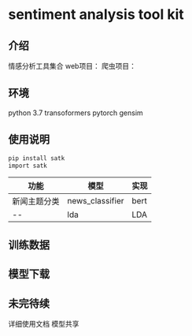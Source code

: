 # sentiment analysis tool kit

## 介绍

情感分析工具集合
web项目：
爬虫项目：

## 环境

python 3.7
transoformers
pytorch
gensim

## 使用说明

```bash
pip install satk
import satk
```

功能|模型|实现
--|--|--
新闻主题分类|news_classifier|bert
--|lda|LDA

## 训练数据

## 模型下载

## 未完待续

详细使用文档
模型共享

